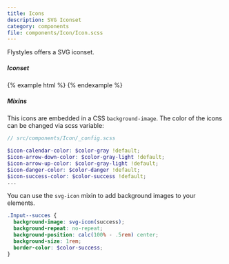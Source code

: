 ```yaml
---
title: Icons
description: SVG Iconset
category: components
file: components/Icon/Icon.scss
---
```


Flystyles offers a SVG iconset.

##### Iconset

{% example html %}
<span class="Icon Icon--calendar Icon--xl margin-md"></span>
<span class="Icon Icon--arrowDown Icon--xl margin-md"></span>
<span class="Icon Icon--arrowUp Icon--xl margin-md"></span>
<span class="Icon Icon--arrowLeft Icon--xl margin-md"></span>
<span class="Icon Icon--arrowRight Icon--xl margin-md"></span>
<span class="Icon Icon--success Icon--xl margin-md"></span>
<span class="Icon Icon--danger Icon--xl margin-md"></span>
<span class="Icon Icon--info Icon--xl margin-md"></span>
<span class="Icon Icon--warning Icon--xl margin-md"></span>
{% endexample %}

##### Mixins

This icons are embedded in a CSS `background-image`.
The color of the icons can be changed via scss variable:

```scss
// src/components/Icon/_config.scss

$icon-calendar-color: $color-gray !default;
$icon-arrow-down-color: $color-gray-light !default;
$icon-arrow-up-color: $color-gray-light !default;
$icon-danger-color: $color-danger !default;
$icon-success-color: $color-success !default;
...
```

You can use the `svg-icon` mixin to add background images to your elements.

```scss
.Input--succes {
  background-image: svg-icon(success);
  background-repeat: no-repeat;
  background-position: calc(100% - .5rem) center;
  background-size: 1rem;
  border-color: $color-success;
}
```
